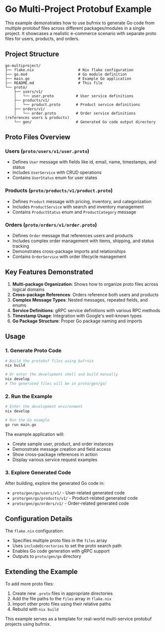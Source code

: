 # Go Multi-Project Protobuf Example

This example demonstrates how to use bufrnix to generate Go code from multiple protobuf files across different packages/modules in a single project. It showcases a realistic e-commerce scenario with separate proto files for users, products, and orders.

## Project Structure

```
go-multiproject/
├── flake.nix                    # Nix flake configuration
├── go.mod                       # Go module definition
├── main.go                      # Example Go application
├── README.md                    # This file
└── proto/
    ├── users/v1/
    │   └── user.proto          # User service definitions
    ├── products/v1/
    │   └── product.proto       # Product service definitions
    ├── orders/v1/
    │   └── order.proto         # Order service definitions (references users & products)
    └── gen/                    # Generated Go code output directory
```

## Proto Files Overview

### Users (`proto/users/v1/user.proto`)
- Defines `User` message with fields like id, email, name, timestamps, and status
- Includes `UserService` with CRUD operations
- Contains `UserStatus` enum for user states

### Products (`proto/products/v1/product.proto`)
- Defines `Product` message with pricing, inventory, and categorization
- Includes `ProductService` with search and inventory management
- Contains `ProductStatus` enum and `ProductCategory` message

### Orders (`proto/orders/v1/order.proto`)
- Defines `Order` message that references users and products
- Includes complex order management with items, shipping, and status tracking
- Demonstrates cross-package imports and relationships
- Contains `OrderService` with order lifecycle management

## Key Features Demonstrated

1. **Multi-package Organization**: Shows how to organize proto files across logical domains
2. **Cross-package References**: Orders reference both users and products
3. **Complex Message Types**: Nested messages, repeated fields, and enums
4. **Service Definitions**: gRPC service definitions with various RPC methods
5. **Timestamp Usage**: Integration with Google's well-known types
6. **Go Package Structure**: Proper Go package naming and imports

## Usage

### 1. Generate Proto Code

```bash
# Build the protobuf files using bufrnix
nix build

# Or enter the development shell and build manually
nix develop
# The generated files will be in proto/gen/go/
```

### 2. Run the Example

```bash
# Enter the development environment
nix develop

# Run the Go example
go run main.go
```

The example application will:
- Create sample user, product, and order instances
- Demonstrate message creation and field access
- Show cross-package references in action
- Display various service request examples

### 3. Explore Generated Code

After building, explore the generated Go code in:
- `proto/gen/go/users/v1/` - User-related generated code
- `proto/gen/go/products/v1/` - Product-related generated code  
- `proto/gen/go/orders/v1/` - Order-related generated code

## Configuration Details

The `flake.nix` configuration:
- Specifies multiple proto files in the `files` array
- Uses `includeDirectories` to set the proto search path
- Enables Go code generation with gRPC support
- Outputs to `proto/gen/go` directory

## Extending the Example

To add more proto files:
1. Create new `.proto` files in appropriate directories
2. Add the file paths to the `files` array in `flake.nix`
3. Import other proto files using their relative paths
4. Rebuild with `nix build`

This example serves as a template for real-world multi-service protobuf projects using bufrnix.